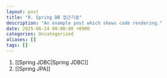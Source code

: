```yaml
---
layout: post
title: "0. Spring DB 접근기술"
description: "An example post which shows code rendering."
date: 2025-06-24 00:00:00 +0900
categories: Uncategorized
aliases: []
tags: []
---
```


1. [[Spring JDBC|Spring JDBC]]
2. [[Spring JPA]]







